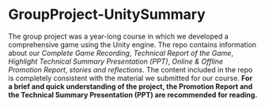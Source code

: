 # GroupProject-UnitySummary
The group project was a year-long course in which we developed a comprehensive game using the Unity engine. 
The repo contains information about our _Complete Game Recording_, _Technical Report of the Game_, _Highlight Technical Summary Presentation (PPT)_, _Online & Offline Promotion Report_, _stories and reflections_. 
The content included in the repo is completely consistent with the material we submitted for our course. **For a brief and quick understanding of the project, the Promotion Report and the Technical Summary Presentation (PPT) are recommended for reading.**
